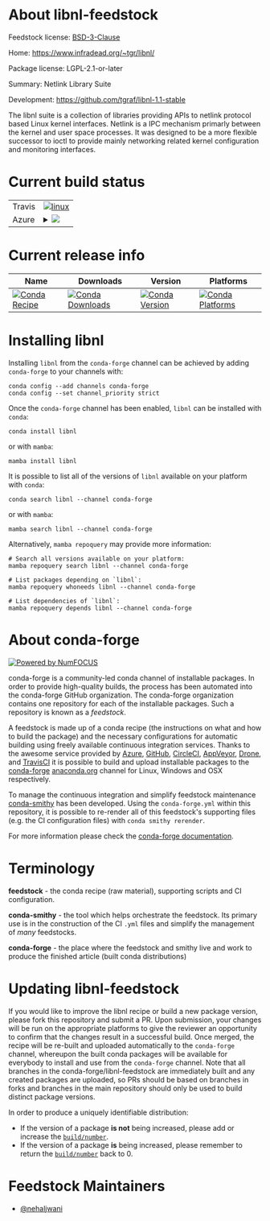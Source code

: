 About libnl-feedstock
=====================

Feedstock license: [BSD-3-Clause](https://github.com/conda-forge/libnl-feedstock/blob/main/LICENSE.txt)

Home: https://www.infradead.org/~tgr/libnl/

Package license: LGPL-2.1-or-later

Summary: Netlink Library Suite

Development: https://github.com/tgraf/libnl-1.1-stable

The libnl suite is a collection of libraries providing APIs to netlink
protocol based Linux kernel interfaces. Netlink is a IPC mechanism primarly
between the kernel and user space processes. It was designed to be a more
flexible successor to ioctl to provide mainly networking related kernel
configuration and monitoring interfaces.


Current build status
====================


<table><tr>
    <td>Travis</td>
    <td>
      <a href="https://app.travis-ci.com/conda-forge/libnl-feedstock">
        <img alt="linux" src="https://img.shields.io/travis/com/conda-forge/libnl-feedstock/main.svg?label=Linux">
      </a>
    </td>
  </tr>
    
  <tr>
    <td>Azure</td>
    <td>
      <details>
        <summary>
          <a href="https://dev.azure.com/conda-forge/feedstock-builds/_build/latest?definitionId=6356&branchName=main">
            <img src="https://dev.azure.com/conda-forge/feedstock-builds/_apis/build/status/libnl-feedstock?branchName=main">
          </a>
        </summary>
        <table>
          <thead><tr><th>Variant</th><th>Status</th></tr></thead>
          <tbody><tr>
              <td>linux_64</td>
              <td>
                <a href="https://dev.azure.com/conda-forge/feedstock-builds/_build/latest?definitionId=6356&branchName=main">
                  <img src="https://dev.azure.com/conda-forge/feedstock-builds/_apis/build/status/libnl-feedstock?branchName=main&jobName=linux&configuration=linux%20linux_64_" alt="variant">
                </a>
              </td>
            </tr><tr>
              <td>linux_aarch64</td>
              <td>
                <a href="https://dev.azure.com/conda-forge/feedstock-builds/_build/latest?definitionId=6356&branchName=main">
                  <img src="https://dev.azure.com/conda-forge/feedstock-builds/_apis/build/status/libnl-feedstock?branchName=main&jobName=linux&configuration=linux%20linux_aarch64_" alt="variant">
                </a>
              </td>
            </tr><tr>
              <td>linux_ppc64le</td>
              <td>
                <a href="https://dev.azure.com/conda-forge/feedstock-builds/_build/latest?definitionId=6356&branchName=main">
                  <img src="https://dev.azure.com/conda-forge/feedstock-builds/_apis/build/status/libnl-feedstock?branchName=main&jobName=linux&configuration=linux%20linux_ppc64le_" alt="variant">
                </a>
              </td>
            </tr>
          </tbody>
        </table>
      </details>
    </td>
  </tr>
</table>

Current release info
====================

| Name | Downloads | Version | Platforms |
| --- | --- | --- | --- |
| [![Conda Recipe](https://img.shields.io/badge/recipe-libnl-green.svg)](https://anaconda.org/conda-forge/libnl) | [![Conda Downloads](https://img.shields.io/conda/dn/conda-forge/libnl.svg)](https://anaconda.org/conda-forge/libnl) | [![Conda Version](https://img.shields.io/conda/vn/conda-forge/libnl.svg)](https://anaconda.org/conda-forge/libnl) | [![Conda Platforms](https://img.shields.io/conda/pn/conda-forge/libnl.svg)](https://anaconda.org/conda-forge/libnl) |

Installing libnl
================

Installing `libnl` from the `conda-forge` channel can be achieved by adding `conda-forge` to your channels with:

```
conda config --add channels conda-forge
conda config --set channel_priority strict
```

Once the `conda-forge` channel has been enabled, `libnl` can be installed with `conda`:

```
conda install libnl
```

or with `mamba`:

```
mamba install libnl
```

It is possible to list all of the versions of `libnl` available on your platform with `conda`:

```
conda search libnl --channel conda-forge
```

or with `mamba`:

```
mamba search libnl --channel conda-forge
```

Alternatively, `mamba repoquery` may provide more information:

```
# Search all versions available on your platform:
mamba repoquery search libnl --channel conda-forge

# List packages depending on `libnl`:
mamba repoquery whoneeds libnl --channel conda-forge

# List dependencies of `libnl`:
mamba repoquery depends libnl --channel conda-forge
```


About conda-forge
=================

[![Powered by
NumFOCUS](https://img.shields.io/badge/powered%20by-NumFOCUS-orange.svg?style=flat&colorA=E1523D&colorB=007D8A)](https://numfocus.org)

conda-forge is a community-led conda channel of installable packages.
In order to provide high-quality builds, the process has been automated into the
conda-forge GitHub organization. The conda-forge organization contains one repository
for each of the installable packages. Such a repository is known as a *feedstock*.

A feedstock is made up of a conda recipe (the instructions on what and how to build
the package) and the necessary configurations for automatic building using freely
available continuous integration services. Thanks to the awesome service provided by
[Azure](https://azure.microsoft.com/en-us/services/devops/), [GitHub](https://github.com/),
[CircleCI](https://circleci.com/), [AppVeyor](https://www.appveyor.com/),
[Drone](https://cloud.drone.io/welcome), and [TravisCI](https://travis-ci.com/)
it is possible to build and upload installable packages to the
[conda-forge](https://anaconda.org/conda-forge) [anaconda.org](https://anaconda.org/)
channel for Linux, Windows and OSX respectively.

To manage the continuous integration and simplify feedstock maintenance
[conda-smithy](https://github.com/conda-forge/conda-smithy) has been developed.
Using the ``conda-forge.yml`` within this repository, it is possible to re-render all of
this feedstock's supporting files (e.g. the CI configuration files) with ``conda smithy rerender``.

For more information please check the [conda-forge documentation](https://conda-forge.org/docs/).

Terminology
===========

**feedstock** - the conda recipe (raw material), supporting scripts and CI configuration.

**conda-smithy** - the tool which helps orchestrate the feedstock.
                   Its primary use is in the construction of the CI ``.yml`` files
                   and simplify the management of *many* feedstocks.

**conda-forge** - the place where the feedstock and smithy live and work to
                  produce the finished article (built conda distributions)


Updating libnl-feedstock
========================

If you would like to improve the libnl recipe or build a new
package version, please fork this repository and submit a PR. Upon submission,
your changes will be run on the appropriate platforms to give the reviewer an
opportunity to confirm that the changes result in a successful build. Once
merged, the recipe will be re-built and uploaded automatically to the
`conda-forge` channel, whereupon the built conda packages will be available for
everybody to install and use from the `conda-forge` channel.
Note that all branches in the conda-forge/libnl-feedstock are
immediately built and any created packages are uploaded, so PRs should be based
on branches in forks and branches in the main repository should only be used to
build distinct package versions.

In order to produce a uniquely identifiable distribution:
 * If the version of a package **is not** being increased, please add or increase
   the [``build/number``](https://docs.conda.io/projects/conda-build/en/latest/resources/define-metadata.html#build-number-and-string).
 * If the version of a package **is** being increased, please remember to return
   the [``build/number``](https://docs.conda.io/projects/conda-build/en/latest/resources/define-metadata.html#build-number-and-string)
   back to 0.

Feedstock Maintainers
=====================

* [@nehaljwani](https://github.com/nehaljwani/)

